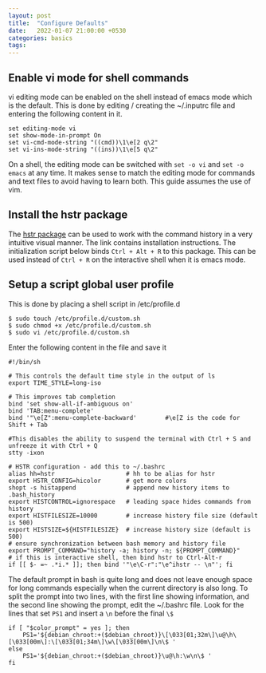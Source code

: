 ```yaml
---
layout: post
title:  "Configure Defaults"
date:   2022-01-07 21:00:00 +0530
categories: basics
tags: 
---
```


## Enable vi mode for shell commands

vi editing mode can be enabled on the shell instead of emacs mode which is the default. This is done by editing / creating the ~/.inputrc file and entering the following content in it.

```
set editing-mode vi
set show-mode-in-prompt On
set vi-cmd-mode-string "((cmd))\1\e[2 q\2"
set vi-ins-mode-string "((ins))\1\e[5 q\2"
```

On a shell, the editing mode can be switched with `set -o vi` and `set -o emacs` at any time. It makes sense to match the editing mode for commands and text files to avoid having to learn both. This guide assumes the use of vim.

## Install the hstr package

The [hstr package](https://github.com/dvorka/hstr/) can be used to work with the command history in a very intuitive visual manner. The link contains installation instructions. The initialization script below binds `Ctrl + Alt + R` to this package. This can be used instead of `Ctrl + R` on the interactive shell when it is emacs mode.

## Setup a script global user profile

This is done by placing a shell script in /etc/profile.d

```
$ sudo touch /etc/profile.d/custom.sh
$ sudo chmod +x /etc/profile.d/custom.sh
$ sudo vi /etc/profile.d/custom.sh
```
Enter the following content in the file and save it
```
#!/bin/sh

# This controls the default time style in the output of ls
export TIME_STYLE=long-iso

# This improves tab completion
bind 'set show-all-if-ambiguous on'
bind 'TAB:menu-complete'
bind '"\e[Z":menu-complete-backward'        #\e[Z is the code for Shift + Tab

#This disables the ability to suspend the terminal with Ctrl + S and unfreeze it with Ctrl + Q
stty -ixon

# HSTR configuration - add this to ~/.bashrc
alias hh=hstr                    # hh to be alias for hstr
export HSTR_CONFIG=hicolor       # get more colors
shopt -s histappend              # append new history items to .bash_history
export HISTCONTROL=ignorespace   # leading space hides commands from history
export HISTFILESIZE=10000        # increase history file size (default is 500)
export HISTSIZE=${HISTFILESIZE}  # increase history size (default is 500)
# ensure synchronization between bash memory and history file
export PROMPT_COMMAND="history -a; history -n; ${PROMPT_COMMAND}"
# if this is interactive shell, then bind hstr to Ctrl-Alt-r
if [[ $- =~ .*i.* ]]; then bind '"\e\C-r":"\e^ihstr -- \n"'; fi
```

The default prompt in bash is quite long and does not leave enough space for long commands especially when the current directory is also long. To split the prompt into two lines, with the first line showing information, and the second line showing the prompt, edit the ~/.bashrc file. Look for the lines that set `PS1` and insert a `\n` before the final `\$`
```
if [ "$color_prompt" = yes ]; then
    PS1='${debian_chroot:+($debian_chroot)}\[\033[01;32m\]\u@\h\[\033[00m\]:\[\033[01;34m\]\w\[\033[00m\]\n\$ '
else
    PS1='${debian_chroot:+($debian_chroot)}\u@\h:\w\n\$ '
fi
```